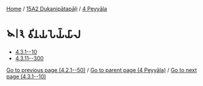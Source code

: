 
[Home](/) / [15A2 Dukanipātapāḷi](...md) / [4 Peyyāla](../15A2/4.md)

# 𑁪𑁇𑁩 𑀯𑀺𑀦𑀬𑀧𑁂𑀬𑁆𑀬𑀸𑀮

* [4.3.1--10](4.3/4.3.1--10.md)
* [4.3.11--300](4.3/4.3.11--300.md)

[Go to previous page (4.2.1--50)](4.2/4.2.1--50.md) / [Go to parent page (4 Peyyāla)](../15A2/4.md) / [Go to next page (4.3.1--10)](4.3/4.3.1--10.md)



